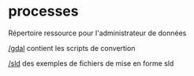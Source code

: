 # processes

Répertoire ressource pour l'administrateur de données

[/gdal](https://github.com/cigalsace/processes/gdal "gdal") contient les scripts de convertion

[/sld](https://github.com/cigalsace/processes/sld "sld") des exemples de fichiers de mise en forme sld
